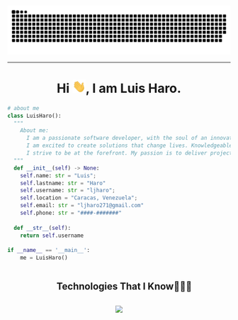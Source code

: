 <!--- snake -->
<div align="center">
  <img  src="https://github.com/1999AZZAR/1999AZZAR/raw/readme/resources/grid-snake.svg"
       alt="snake" /></a>
</div>

<hr>
<h1 align="center">Hi <img src="https://raw.githubusercontent.com/ABSphreak/ABSphreak/master/gifs/Hi.gif" width="30px">, I am Luis Haro. </h1>

```python
# about me
class LuisHaro():
  """
    About me:
      I am a passionate software developer, with the soul of an innovator and an analytical mind.
      I am excited to create solutions that change lives. Knowledgeable in multiple languages,
      I strive to be at the forefront. My passion is to deliver projects that inspire and connect people.
  """
  def __init__(self) -> None:
    self.name: str = "Luis";
    self.lastname: str = "Haro"
    self.username: str = "ljharo";
    self.location = "Caracas, Venezuela";
    self.email: str = "ljharo271@gmail.com"
    self.phone: str = "####-#######"
  
  def __str__(self):
    return self.username

if __name__ == '__main__':
    me = LuisHaro()
```

<!--h1 without bottom border-->
<div id="user-content-toc">
  <ul align="center">
    <summary><h2 style="display: inline-block">Technologies That I Know👨🏻‍💻</h2></summary>
  </ul>
</div>
<!--tech stack icons-->
<p align="center">
  <a href="https://skillicons.dev">
    <img src="https://skillicons.dev/icons?i=git,aws,docker,postgres,c,figma,rust,github,html,js,linux,md,django,mongodb,postgres,nodejs,postman,py,ts,vscode,kubernetes&perline=14" />
  </a>
</p>

